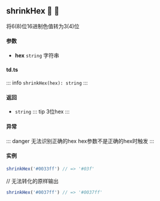 ## shrinkHex :tada: :100: 
将6(8)位16进制色值转为3(4)位
#### 参数 
- **hex** `string` 字符串
 
#### td.ts
::: info
`shrinkHex(hex): string`
:::
#### 返回 
- `string` 
::: tip
3位hex
:::
#### 异常 
::: danger
无法识别正确的hex hex参数不是正确的hex时触发
:::
#### 实例 
```ts
shrinkHex('#0033ff') // => '#03f'
```
// 无法转化的原样输出


```ts
shrinkHex('#0037ff') // => '#0037ff'
```

